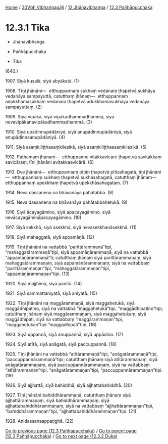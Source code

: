 
[Home](/) / [30Vbh Vibhaṅgapāḷi](../...md) / [12 Jhānavibhaṅga](...md) / [12.3 Pañhāpucchaka](../30Vbh/12/12.3.md)

# 12.3.1 Tika

* Jhānavibhaṅga

* Pañhāpucchaka

* Tika

(640.)

1907\. Siyā kusalā, siyā abyākatā. (1)

1908\. Tīṇi jhānāni—  etthuppannaṃ sukhaṃ vedanaṃ ṭhapetvā sukhāya vedanāya sampayuttā, catutthaṃ jhānaṃ—  etthuppannaṃ adukkhamasukhaṃ vedanaṃ ṭhapetvā adukkhamasukhāya vedanāya sampayuttaṃ. (2)

1909\. Siyā vipākā, siyā vipākadhammadhammā, siyā nevavipākanavipākadhammadhammā. (3)

1910\. Siyā upādinnupādāniyā, siyā anupādinnupādāniyā, siyā anupādinnaanupādāniyā. (4)

1911\. Siyā asaṃkiliṭṭhasaṃkilesikā, siyā asaṃkiliṭṭhaasaṃkilesikā. (5)

1912\. Paṭhamaṃ jhānaṃ—  etthuppanne vitakkavicāre ṭhapetvā savitakkaṃ savicāraṃ, tīṇi jhānāni avitakkaavicārā. (6)

1913\. Dve jhānāni—  etthuppannaṃ pītiṃ ṭhapetvā pītisahagatā, tīṇi jhānāni—  etthuppannaṃ sukhaṃ ṭhapetvā sukhasahagatā, catutthaṃ jhānaṃ—  etthuppannaṃ upekkhaṃ ṭhapetvā upekkhāsahagataṃ. (7)

1914\. Neva dassanena na bhāvanāya pahātabbā. (8)

1915\. Neva dassanena na bhāvanāya pahātabbahetukā. (9)

1916\. Siyā ācayagāmino, siyā apacayagāmino, siyā nevācayagāmināpacayagāmino. (10)

1917\. Siyā sekkhā, siyā asekkhā, siyā nevasekkhanāsekkhā. (11)

1918\. Siyā mahaggatā, siyā appamāṇā. (12)

1919\. Tīṇi jhānāni na vattabbā “parittārammaṇā”tipi, “mahaggatārammaṇā”tipi, siyā appamāṇārammaṇā, siyā na vattabbā “appamāṇārammaṇā”ti; catutthaṃ jhānaṃ siyā parittārammaṇaṃ, siyā mahaggatārammaṇaṃ, siyā appamāṇārammaṇaṃ; siyā na vattabbaṃ “parittārammaṇan”tipi, “mahaggatārammaṇan”tipi, “appamāṇārammaṇan”tipi. (13)

1920\. Siyā majjhimā, siyā paṇītā. (14)

1921\. Siyā sammattaniyatā, siyā aniyatā. (15)

1922\. Tīṇi jhānāni na maggārammaṇā, siyā maggahetukā, siyā maggādhipatino, siyā na vattabbā “maggahetukā”tipi, “maggādhipatino”tipi; catutthaṃ jhānaṃ siyā maggārammaṇaṃ, siyā maggahetukaṃ, siyā maggādhipati, siyā na vattabbaṃ “maggārammaṇan”tipi, “maggahetukan”tipi “maggādhipatī”tipi. (16)

1923\. Siyā uppannā, siyā anuppannā, siyā uppādino. (17)

1924\. Siyā atītā, siyā anāgatā, siyā paccuppannā. (18)

1925\. Tīṇi jhānāni na vattabbā “atītārammaṇā”tipi, “anāgatārammaṇā”tipi, “paccuppannārammaṇā”tipi; catutthaṃ jhānaṃ siyā atītārammaṇaṃ, siyā anāgatārammaṇaṃ, siyā paccuppannārammaṇaṃ, siyā na vattabbaṃ “atītārammaṇan”tipi, “anāgatārammaṇan”tipi, “paccuppannārammaṇan”tipi. (19)

1926\. Siyā ajjhattā, siyā bahiddhā, siyā ajjhattabahiddhā. (20)

1927\. Tīṇi jhānāni bahiddhārammaṇā, catutthaṃ jhānaṃ siyā ajjhattārammaṇaṃ, siyā bahiddhārammaṇaṃ, siyā ajjhattabahiddhārammaṇaṃ, siyā na vattabbaṃ “ajjhattārammaṇan”tipi, “bahiddhārammaṇan”tipi, “ajjhattabahiddhārammaṇan”tipi. (21)

1928\. Anidassanaappaṭighā. (22)

[Go to previous page (12.3 Pañhāpucchaka)](../30Vbh/12/12.3.md) / [Go to parent page (12.3 Pañhāpucchaka)](../30Vbh/12/12.3.md) / [Go to next page (12.3.2 Duka)](12.3.2.md)


